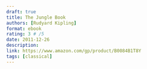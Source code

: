 ```yaml
---
draft: true
title: The Jungle Book
authors: [Rudyard Kipling]
format: ebook
rating: 3 # /5
date: 2011-12-26
description:
link: https://www.amazon.com/gp/product/B0084B1T8Y
tags: [classical]
---
```

